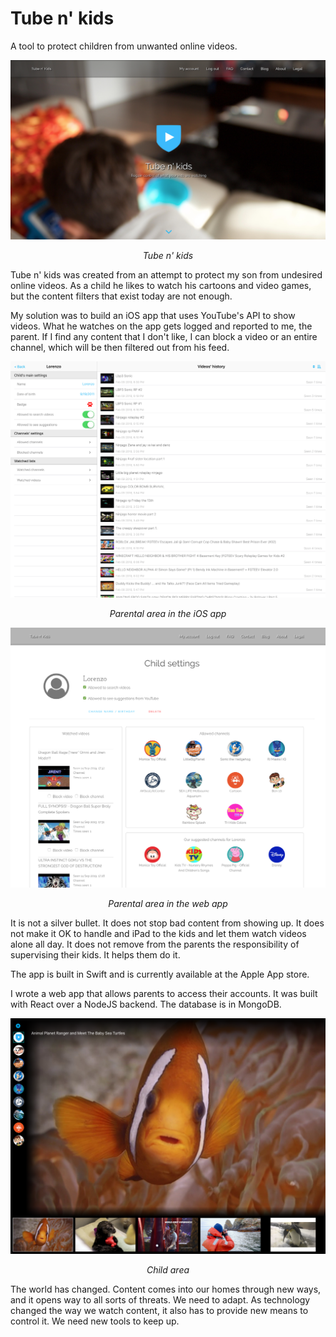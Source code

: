 # Tube n' kids
A tool to protect children from unwanted online videos.

<p align="center">
  <a href="https://www.tubenkids.com/?utm_source=github&utm_medium=blog&utm_campaign=top" rel="nofollow">
		<img src="/assets/Tnk_main_2.png" width="512" title="Tube n' kids">
	</a>
</p>
<p align="center"><em>Tube n' kids</em></p>

Tube n' kids was created from an attempt to protect my son from undesired online videos. As a child he likes to watch his cartoons and video games, but the content filters that exist today are not enough.

My solution was to build an iOS app that uses YouTube's API to show videos. What he watches on the app gets logged and reported to me, the parent. If I find any content that I don't like, I can block a video or an entire channel, which will be then filtered out from his feed.

<p align="center">
  <a href="https://itunes.apple.com/us/app/tube-n-kids/id1143617624?mt=8" rel="nofollow">
		<img src="/assets/Tnk_detail.png" width="512" title="iOS parent area">
	</a>
</p>
<p align="center"><em>Parental area in the iOS app</em></p>

<p align="center">
  <a href="https://www.tubenkids.com/?utm_source=github&utm_medium=blog&utm_campaign=middle" rel="nofollow">
		<img src="/assets/Tnk_detail_2.png" width="512" title="Web parent area">
	</a>
</p>
<p align="center"><em>Parental area in the web app</em></p>

It is not a silver bullet. It does not stop bad content from showing up. It does not make it OK to handle and iPad to the kids and let them watch videos alone all day. It does not remove from the parents the responsibility of supervising their kids. It helps them do it.

The app is built in Swift and is currently available at the Apple App store.

I wrote a web app that allows parents to access their accounts. It was built with React over a NodeJS backend. The database is in MongoDB.
<p align="center">
  <a href="https://www.tubenkids.com/?utm_source=github&utm_medium=blog&utm_campaign=bottom" rel="nofollow">
		<img src="/assets/Tnk_child_view.png" width="512" title="What the child views">
	</a>
</p>
<p align="center"><em>Child area</em></p>

The world has changed. Content comes into our homes through new ways, and it opens way to all sorts of threats. We need to adapt. As technology changed the way we watch content, it also has to provide new means to control it. We need new tools to keep up.
